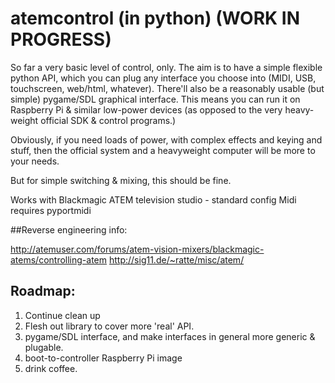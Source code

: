 # atemcontrol (in python) (WORK IN PROGRESS)

So far a very basic level of control, only.  The aim is to have a simple
flexible python API, which you can plug any interface you choose into (MIDI,
USB, touchscreen, web/html, whatever).  There'll also be a reasonably usable
(but simple) pygame/SDL graphical interface.  This means you can run it
on Raspberry Pi & similar low-power devices (as opposed to the very heavy-weight
official SDK & control programs.)

Obviously, if you need loads of power, with complex effects and keying and stuff,
then the official system and a heavyweight computer will be more to your needs.

But for simple switching & mixing, this should be fine.



Works with Blackmagic ATEM television studio - standard config
Midi requires pyportmidi

##Reverse engineering info:

http://atemuser.com/forums/atem-vision-mixers/blackmagic-atems/controlling-atem
http://sig11.de/~ratte/misc/atem/

## Roadmap:

1. Continue clean up
3. Flesh out library to cover more 'real' API.
4. pygame/SDL interface, and make interfaces in general more generic & plugable.
5. boot-to-controller Raspberry Pi image
6. drink coffee.
